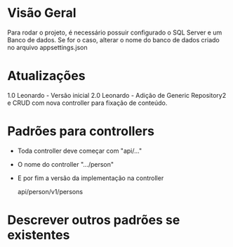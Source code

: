 ﻿

# Visão Geral
Para rodar o projeto, é necessário possuir configurado o SQL Server e um Banco de dados. Se for o caso, alterar o nome do banco de dados criado no arquivo appsettings.json

# Atualizações
1.0 Leonardo - Versão inicial
2.0 Leonardo - Adição de Generic Repository2 e CRUD com nova controller para fixação de conteúdo.

# Padrões para controllers
- Toda controller deve começar com "api/..."
- O nome do controller ".../person"
- E por fim a versão da implementação na controller

	api/person/v1/persons

# Descrever outros padrões se existentes


